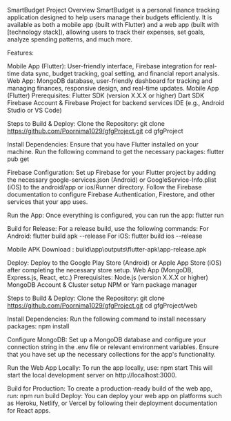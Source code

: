 SmartBudget Project Overview
SmartBudget is a personal finance tracking application designed to help users manage their budgets efficiently. It is available as both a mobile app (built with Flutter) and a web app (built with [technology stack]), allowing users to track their expenses, set goals, analyze spending patterns, and much more.

Features:

Mobile App (Flutter): User-friendly interface, Firebase integration for real-time data sync, budget tracking, goal setting, and financial report analysis.
Web App: MongoDB database, user-friendly dashboard for tracking and managing finances, responsive design, and real-time updates.
Mobile App (Flutter)
Prerequisites:
Flutter SDK (version X.X.X or higher)
Dart SDK
Firebase Account & Firebase Project for backend services
IDE (e.g., Android Studio or VS Code)


Steps to Build & Deploy:
Clone the Repository:
git clone https://github.com/Poornima1029/gfgProject.git
cd gfgProject

Install Dependencies: Ensure that you have Flutter installed on your machine. Run the following command to get the necessary packages:
flutter pub get


Firebase Configuration:
Set up Firebase for your Flutter project by adding the necessary google-services.json (Android) or GoogleService-Info.plist (iOS) to the android/app or ios/Runner directory.
Follow the Firebase documentation to configure Firebase Authentication, Firestore, and other services that your app uses.


Run the App: Once everything is configured, you can run the app:
flutter run


Build for Release: For a release build, use the following commands:
For Android:
flutter build apk --release
For iOS:
flutter build ios --release

Mobile APK Download :
build\app\outputs\flutter-apk\app-release.apk

Deploy: Deploy to the Google Play Store (Android) or Apple App Store (iOS) after completing the necessary store setup.
Web App (MongoDB, Express.js, React, etc.)
Prerequisites:
Node.js (version X.X.X or higher)
MongoDB Account & Cluster setup
NPM or Yarn package manager


Steps to Build & Deploy:
Clone the Repository:
git clone https://github.com/Poornima1029/gfgProject.git
cd gfgProject/web


Install Dependencies: Run the following command to install necessary packages:
npm install


Configure MongoDB:
Set up a MongoDB database and configure your connection string in the .env file or relevant environment variables.
Ensure that you have set up the necessary collections for the app's functionality.


Run the Web App Locally: To run the app locally, use:
npm start
This will start the local development server on http://localhost:3000.

Build for Production: To create a production-ready build of the web app, run:
npm run build
Deploy: You can deploy your web app on platforms such as Heroku, Netlify, or Vercel by following their deployment documentation for React apps.

